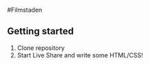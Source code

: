 #Filmstaden






## Getting started
1. Clone repository
2. Start Live Share and write some HTML/CSS!
